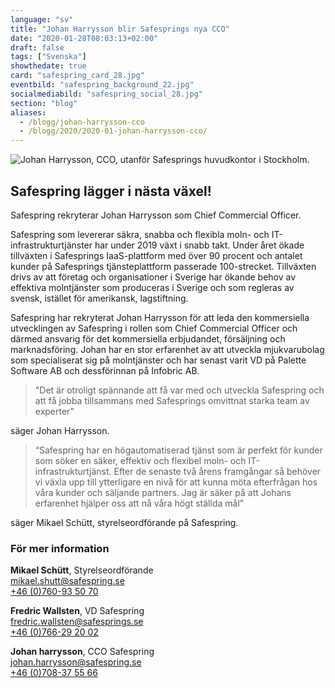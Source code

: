 ```yaml
---
language: "sv"
title: "Johan Harrysson blir Safesprings nya CCO"
date: "2020-01-28T08:03:13+02:00"
draft: false
tags: ["Svenska"]
showthedate: true
card: "safespring_card_28.jpg"
eventbild: "safespring_background_22.jpg"
socialmediabild: "safespring_social_28.jpg"
section: "blog"
aliases:
  - /blogg/johan-harrysson-cco
  - /blogg/2020/2020-01-johan-harrysson-cco/
---
```


![Johan Harrysson, CCO, utanför Safesprings huvudkontor i Stockholm.](/img/blogg/safespring-johan-harrysson_2020-01-27.jpg)

## Safespring lägger i nästa växel!

<div class="ingress"><p>Safespring rekryterar Johan Harrysson som Chief Commercial Officer.</p></div>

Safespring som levererar säkra, snabba och flexibla moln- och IT-infrastrukturtjänster har under 2019 växt i snabb
takt. Under året ökade tillväxten i Safesprings IaaS-plattform med över 90 procent och antalet kunder på
Safesprings tjänsteplattform passerade 100-strecket. Tillväxten drivs av att företag och organisationer i Sverige har
ökande behov av effektiva molntjänster som produceras i Sverige och som regleras av svensk, istället för
amerikansk, lagstiftning.

Safespring har rekryterat Johan Harrysson för att leda den kommersiella utvecklingen av Safespring i rollen som
Chief Commercial Officer och därmed ansvarig för det kommersiella erbjudandet, försäljning och
marknadsföring. Johan har en stor erfarenhet av att utveckla mjukvarubolag som specialiserat sig på
molntjänster och har senast varit VD på Palette Software AB och dessförinnan på Infobric AB.

> "Det är otroligt spännande att få var med och utveckla Safespring och att få jobba tillsammans med
> Safesprings omvittnat starka team av experter"

säger Johan Harrysson.

> “Safespring har en högautomatiserad tjänst som är perfekt för kunder som söker en säker, effektiv och flexibel
> moln- och IT-infrastrukturtjänst. Efter de senaste två årens framgångar så behöver vi växla upp till ytterligare en
> nivå för att kunna möta efterfrågan hos våra kunder och säljande partners. Jag är säker på att Johans
> erfarenhet hjälper oss att nå våra högt ställda mål”

säger Mikael Schütt, styrelseordförande på Safespring.

### För mer information

**Mikael Schütt**, Styrelseordförande<br>
<a href="mailto:mikael.shutt@safespring.se">mikael.shutt@safespring.se</a><br>
<a href="tel:+46760935070">+46 (0)760-93 50 70</a>

**Fredric Wallsten**, VD Safespring<br>
<a href="mailto:fredric.wallsten@safesprings.se">fredric.wallsten@safesprings.se</a><br>
<a href="tel:+46766292002">+46 (0)766-29 20 02</a>

**Johan harrysson**, CCO Safespring<br>
<a href="mailto:johan.harrysson@safespring.se">johan.harrysson@safespring.se</a><br>
<a href="tel:+46708375566">+46 (0)708-37 55 66</a>
